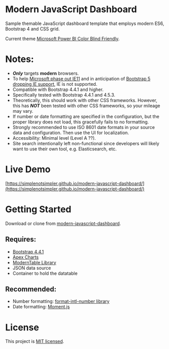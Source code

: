 # Modern JavaScript Dashboard
Sample themable JavaScript dashboard template that employs modern ES6, Bootstrap 4 and CSS grid. 

Current theme [Microsoft Power BI Color Blind Friendly](https://community.powerbi.com/t5/Themes-Gallery/Color-Blind-Friendly/td-p/140597). 

# Notes:
* __*Only*__ targets **modern** browsers. 
* To help [Microsoft phase out IE11](https://techcommunity.microsoft.com/t5/microsoft-365-blog/microsoft-365-apps-say-farewell-to-internet-explorer-11-and/ba-p/1591666) and in anticipation of [Bootstrap 5 dropping IE support](https://blog.getbootstrap.com/2020/06/16/bootstrap-5-alpha/), IE is not supported.
* Compatible with Bootstrap 4.4.1 and higher.
* Specifically tested with Bootstrap 4.4.1 and 4.5.3.
* Theoretically, this should work with other CSS frameworks. However, this has __*NOT*__ been tested with other CSS frameworks, so your mileage may vary.
* If number or date formatting are specified in the configuration, but the proper library does not load, this gracefully fails to no formatting.
* Strongly recommended to use ISO 8601 date formats in your source data and configuration. Then use the UI for localization.
* Accessibility: Minimal level (Level A ??).
* Site search intentionally left non-functional since developers will likely want to use their own tool, e.g. Elasticsearch, etc.

# Live Demo
[https://simplenotsimpler.github.io/modern-javascript-dashboard/](https://simplenotsimpler.github.io/modern-javascript-dashboard/)

# Getting Started
Download or clone from [modern-javascript-dashboard](https://github.com/simplenotsimpler/modern-javascript-dashboard).

## Requires:
* [Bootstrap 4.4.1](https://getbootstrap.com/docs/4.4/getting-started/introduction/)
* [Apex Charts](https://github.com/apexcharts/apexcharts.js)
* [ModernTable Library](https://github.com/simplenotsimpler/modern-table)
* JSON data source
* Container to hold the datatable 

## Recommended:
* Number formatting: [format-intl-number library](https://github.com/simplenotsimpler/format-intl-number)
* Date formatting: [Moment.js](https://momentjs.com/)

# License
This project is [MIT licensed](./LICENSE).